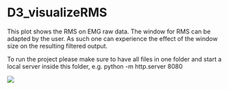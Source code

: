 # D3_visualizeRMS
This plot shows the RMS on EMG raw data. The window for RMS can be adapted by the user. As such one can experience the effect of the window size on the resulting filtered output.

To run the project please make sure to have all files in one folder and start a local server inside this folder, e.g. python -m http.server 8080

![](https://github.com/benellinger/D3_visualizeRMS/example.png)
